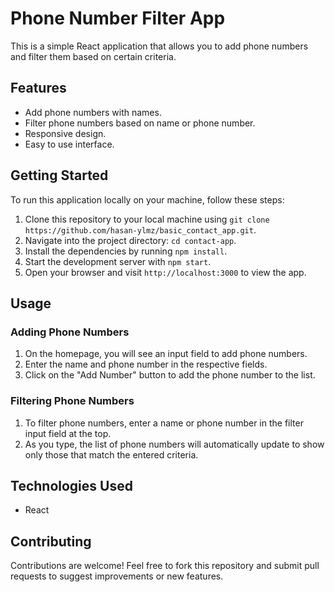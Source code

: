 # Phone Number Filter App

This is a simple React application that allows you to add phone numbers and filter them based on certain criteria.

## Features

- Add phone numbers with names.
- Filter phone numbers based on name or phone number.
- Responsive design.
- Easy to use interface.

## Getting Started

To run this application locally on your machine, follow these steps:

1. Clone this repository to your local machine using `git clone https://github.com/hasan-ylmz/basic_contact_app.git`.
2. Navigate into the project directory: `cd contact-app`.
3. Install the dependencies by running `npm install`.
4. Start the development server with `npm start`.
5. Open your browser and visit `http://localhost:3000` to view the app.

## Usage

### Adding Phone Numbers

1. On the homepage, you will see an input field to add phone numbers.
2. Enter the name and phone number in the respective fields.
3. Click on the "Add Number" button to add the phone number to the list.

### Filtering Phone Numbers

1. To filter phone numbers, enter a name or phone number in the filter input field at the top.
2. As you type, the list of phone numbers will automatically update to show only those that match the entered criteria.

## Technologies Used

- React




## Contributing

Contributions are welcome! Feel free to fork this repository and submit pull requests to suggest improvements or new features.

